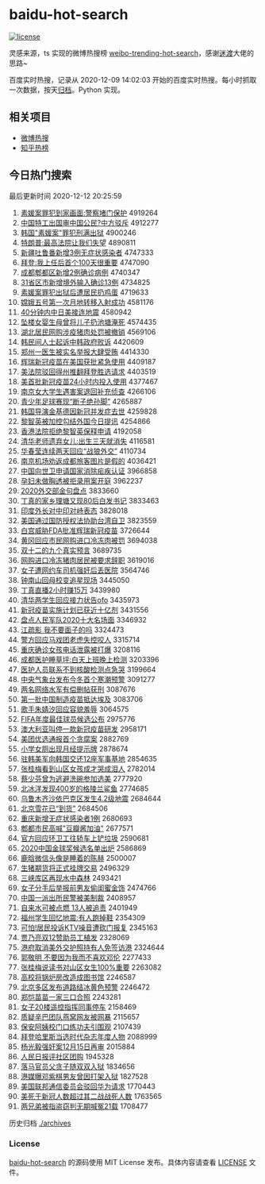 # baidu-hot-search

[![license](https://img.shields.io/github/license/Arrackisarookie/baidu-hot-search)](https://github.com/Arrackisarookie/baidu-hot-search/blob/master/LICENSE)

灵感来源，ts 实现的微博热搜榜 [weibo-trending-hot-search](https://github.com/justjavac/weibo-trending-hot-search)，感谢[迷渡](https://github.com/justjavac)大佬的思路~

百度实时热搜，记录从 2020-12-09 14:02:03 开始的百度实时热搜。每小时抓取一次数据，按天[归档](./archives)。Python 实现。

## 相关项目
+ [微博热搜](https://github.com/Arrackisarookie/weibo-hot-search)
+ [知乎热榜](https://github.com/Arrackisarookie/zhihu-top-search)

## 今日热门搜索

<!-- Rank Begin -->

最后更新时间 2020-12-12 20:25:59

1. [素媛案罪犯到家画面:警察堵门保护](http://www.baidu.com/baidu?cl=3&tn=SE_baiduhomet8_jmjb7mjw&rsv_dl=fyb_top&fr=top1000&wd=%CB%D8%E6%C2%B0%B8%D7%EF%B7%B8%B5%BD%BC%D2%BB%AD%C3%E6%3A%BE%AF%B2%EC%B6%C2%C3%C5%B1%A3%BB%A4) 4919264
1. [中国特工出国审中国公民?中方驳斥](http://www.baidu.com/baidu?cl=3&tn=SE_baiduhomet8_jmjb7mjw&rsv_dl=fyb_top&fr=top1000&wd=%D6%D0%B9%FA%CC%D8%B9%A4%B3%F6%B9%FA%C9%F3%D6%D0%B9%FA%B9%AB%C3%F1%3F%D6%D0%B7%BD%B2%B5%B3%E2) 4912277
1. [韩国"素媛案"罪犯刑满出狱](http://www.baidu.com/baidu?cl=3&tn=SE_baiduhomet8_jmjb7mjw&rsv_dl=fyb_top&fr=top1000&wd=%BA%AB%B9%FA%22%CB%D8%E6%C2%B0%B8%22%D7%EF%B7%B8%D0%CC%C2%FA%B3%F6%D3%FC) 4900246
1. [特朗普:最高法院让我们失望](http://www.baidu.com/baidu?cl=3&tn=SE_baiduhomet8_jmjb7mjw&rsv_dl=fyb_top&fr=top1000&wd=%CC%D8%C0%CA%C6%D5%3A%D7%EE%B8%DF%B7%A8%D4%BA%C8%C3%CE%D2%C3%C7%CA%A7%CD%FB) 4890811
1. [新疆吐鲁番新增3例无症状感染者](http://www.baidu.com/baidu?cl=3&tn=SE_baiduhomet8_jmjb7mjw&rsv_dl=fyb_top&fr=top1000&wd=%D0%C2%BD%AE%CD%C2%C2%B3%B7%AC%D0%C2%D4%F63%C0%FD%CE%DE%D6%A2%D7%B4%B8%D0%C8%BE%D5%DF) 4747333
1. [拜登:我上任后首个100天很重要](http://www.baidu.com/baidu?cl=3&tn=SE_baiduhomet8_jmjb7mjw&rsv_dl=fyb_top&fr=top1000&wd=%B0%DD%B5%C7%3A%CE%D2%C9%CF%C8%CE%BA%F3%CA%D7%B8%F6100%CC%EC%BA%DC%D6%D8%D2%AA) 4747090
1. [成都郫都区新增2例确诊病例](http://www.baidu.com/baidu?cl=3&tn=SE_baiduhomet8_jmjb7mjw&rsv_dl=fyb_top&fr=top1000&wd=%B3%C9%B6%BC%DB%AF%B6%BC%C7%F8%D0%C2%D4%F62%C0%FD%C8%B7%D5%EF%B2%A1%C0%FD) 4740347
1. [31省区市新增境外输入确诊13例](http://www.baidu.com/baidu?cl=3&tn=SE_baiduhomet8_jmjb7mjw&rsv_dl=fyb_top&fr=top1000&wd=31%CA%A1%C7%F8%CA%D0%D0%C2%D4%F6%BE%B3%CD%E2%CA%E4%C8%EB%C8%B7%D5%EF13%C0%FD) 4734825
1. [素媛案罪犯出狱后遭居民扔鸡蛋](http://www.baidu.com/baidu?cl=3&tn=SE_baiduhomet8_jmjb7mjw&rsv_dl=fyb_top&fr=top1000&wd=%CB%D8%E6%C2%B0%B8%D7%EF%B7%B8%B3%F6%D3%FC%BA%F3%D4%E2%BE%D3%C3%F1%C8%D3%BC%A6%B5%B0) 4719633
1. [嫦娥五号第一次月地转移入射成功](http://www.baidu.com/baidu?cl=3&tn=SE_baiduhomet8_jmjb7mjw&rsv_dl=fyb_top&fr=top1000&wd=%E6%CF%B6%F0%CE%E5%BA%C5%B5%DA%D2%BB%B4%CE%D4%C2%B5%D8%D7%AA%D2%C6%C8%EB%C9%E4%B3%C9%B9%A6) 4581176
1. [40分钟内中日美接连地震](http://www.baidu.com/baidu?cl=3&tn=SE_baiduhomet8_jmjb7mjw&rsv_dl=fyb_top&fr=top1000&wd=40%B7%D6%D6%D3%C4%DA%D6%D0%C8%D5%C3%C0%BD%D3%C1%AC%B5%D8%D5%F0) 4580942
1. [坠楼女婴生母曾将儿子扔池塘淹死](http://www.baidu.com/baidu?cl=3&tn=SE_baiduhomet8_jmjb7mjw&rsv_dl=fyb_top&fr=top1000&wd=%D7%B9%C2%A5%C5%AE%D3%A4%C9%FA%C4%B8%D4%F8%BD%AB%B6%F9%D7%D3%C8%D3%B3%D8%CC%C1%D1%CD%CB%C0) 4574435
1. [湖北居民网购涉疫猪肉处罚被撤销](http://www.baidu.com/baidu?cl=3&tn=SE_baiduhomet8_jmjb7mjw&rsv_dl=fyb_top&fr=top1000&wd=%BA%FE%B1%B1%BE%D3%C3%F1%CD%F8%B9%BA%C9%E6%D2%DF%D6%ED%C8%E2%B4%A6%B7%A3%B1%BB%B3%B7%CF%FA) 4569106
1. [韩民间人士起诉中韩政府败诉](http://www.baidu.com/baidu?cl=3&tn=SE_baiduhomet8_jmjb7mjw&rsv_dl=fyb_top&fr=top1000&wd=%BA%AB%C3%F1%BC%E4%C8%CB%CA%BF%C6%F0%CB%DF%D6%D0%BA%AB%D5%FE%B8%AE%B0%DC%CB%DF) 4420609
1. [郑州一医生被实名举报大肆受贿](http://www.baidu.com/baidu?cl=3&tn=SE_baiduhomet8_jmjb7mjw&rsv_dl=fyb_top&fr=top1000&wd=%D6%A3%D6%DD%D2%BB%D2%BD%C9%FA%B1%BB%CA%B5%C3%FB%BE%D9%B1%A8%B4%F3%CB%C1%CA%DC%BB%DF) 4414330
1. [辉瑞新冠疫苗在美国获批紧急使用](http://www.baidu.com/baidu?cl=3&tn=SE_baiduhomet8_jmjb7mjw&rsv_dl=fyb_top&fr=top1000&wd=%BB%D4%C8%F0%D0%C2%B9%DA%D2%DF%C3%E7%D4%DA%C3%C0%B9%FA%BB%F1%C5%FA%BD%F4%BC%B1%CA%B9%D3%C3) 4409187
1. [美法院驳回得州推翻拜登胜选请求](http://www.baidu.com/baidu?cl=3&tn=SE_baiduhomet8_jmjb7mjw&rsv_dl=fyb_top&fr=top1000&wd=%C3%C0%B7%A8%D4%BA%B2%B5%BB%D8%B5%C3%D6%DD%CD%C6%B7%AD%B0%DD%B5%C7%CA%A4%D1%A1%C7%EB%C7%F3) 4403519
1. [美首批新冠疫苗24小时内投入使用](http://www.baidu.com/baidu?cl=3&tn=SE_baiduhomet8_jmjb7mjw&rsv_dl=fyb_top&fr=top1000&wd=%C3%C0%CA%D7%C5%FA%D0%C2%B9%DA%D2%DF%C3%E724%D0%A1%CA%B1%C4%DA%CD%B6%C8%EB%CA%B9%D3%C3) 4377467
1. [南京女大学生遇害案退回补充侦查](http://www.baidu.com/baidu?cl=3&tn=SE_baiduhomet8_jmjb7mjw&rsv_dl=fyb_top&fr=top1000&wd=%C4%CF%BE%A9%C5%AE%B4%F3%D1%A7%C9%FA%D3%F6%BA%A6%B0%B8%CD%CB%BB%D8%B2%B9%B3%E4%D5%EC%B2%E9) 4266106
1. [青少年足球赛现“断子绝孙脚”](http://www.baidu.com/baidu?cl=3&tn=SE_baiduhomet8_jmjb7mjw&rsv_dl=fyb_top&fr=top1000&wd=%C7%E0%C9%D9%C4%EA%D7%E3%C7%F2%C8%FC%CF%D6%A1%B0%B6%CF%D7%D3%BE%F8%CB%EF%BD%C5%A1%B1) 4265887
1. [韩国导演金基德因新冠并发症去世](http://www.baidu.com/baidu?cl=3&tn=SE_baiduhomet8_jmjb7mjw&rsv_dl=fyb_top&fr=top1000&wd=%BA%AB%B9%FA%B5%BC%D1%DD%BD%F0%BB%F9%B5%C2%D2%F2%D0%C2%B9%DA%B2%A2%B7%A2%D6%A2%C8%A5%CA%C0) 4259828
1. [黎智英被加控勾结外国今日提讯](http://www.baidu.com/baidu?cl=3&tn=SE_baiduhomet8_jmjb7mjw&rsv_dl=fyb_top&fr=top1000&wd=%C0%E8%D6%C7%D3%A2%B1%BB%BC%D3%BF%D8%B9%B4%BD%E1%CD%E2%B9%FA%BD%F1%C8%D5%CC%E1%D1%B6) 4254866
1. [香港法院拒绝黎智英保释申请](http://www.baidu.com/baidu?cl=3&tn=SE_baiduhomet8_jmjb7mjw&rsv_dl=fyb_top&fr=top1000&wd=%CF%E3%B8%DB%B7%A8%D4%BA%BE%DC%BE%F8%C0%E8%D6%C7%D3%A2%B1%A3%CA%CD%C9%EA%C7%EB) 4192058
1. [清华老师遗弃女儿:出生三天就消失](http://www.baidu.com/baidu?cl=3&tn=SE_baiduhomet8_jmjb7mjw&rsv_dl=fyb_top&fr=top1000&wd=%C7%E5%BB%AA%C0%CF%CA%A6%D2%C5%C6%FA%C5%AE%B6%F9%3A%B3%F6%C9%FA%C8%FD%CC%EC%BE%CD%CF%FB%CA%A7) 4116581
1. [华春莹连续两天回应“战狼外交”](http://www.baidu.com/baidu?cl=3&tn=SE_baiduhomet8_jmjb7mjw&rsv_dl=fyb_top&fr=top1000&wd=%BB%AA%B4%BA%D3%A8%C1%AC%D0%F8%C1%BD%CC%EC%BB%D8%D3%A6%A1%B0%D5%BD%C0%C7%CD%E2%BD%BB%A1%B1) 4110734
1. [南京机场劝返成都旅客图片是假的](http://www.baidu.com/baidu?cl=3&tn=SE_baiduhomet8_jmjb7mjw&rsv_dl=fyb_top&fr=top1000&wd=%C4%CF%BE%A9%BB%FA%B3%A1%C8%B0%B7%B5%B3%C9%B6%BC%C2%C3%BF%CD%CD%BC%C6%AC%CA%C7%BC%D9%B5%C4) 4036421
1. [中国向世卫申请国家消除疟疾认证](http://www.baidu.com/baidu?cl=3&tn=SE_baiduhomet8_jmjb7mjw&rsv_dl=fyb_top&fr=top1000&wd=%D6%D0%B9%FA%CF%F2%CA%C0%CE%C0%C9%EA%C7%EB%B9%FA%BC%D2%CF%FB%B3%FD%C5%B1%BC%B2%C8%CF%D6%A4) 3966858
1. [孕妇未做胸透被拒录用案开庭](http://www.baidu.com/baidu?cl=3&tn=SE_baiduhomet8_jmjb7mjw&rsv_dl=fyb_top&fr=top1000&wd=%D4%D0%B8%BE%CE%B4%D7%F6%D0%D8%CD%B8%B1%BB%BE%DC%C2%BC%D3%C3%B0%B8%BF%AA%CD%A5) 3962237
1. [2020外交部金句盘点](http://www.baidu.com/baidu?cl=3&tn=SE_baiduhomet8_jmjb7mjw&rsv_dl=fyb_top&fr=top1000&wd=2020%CD%E2%BD%BB%B2%BF%BD%F0%BE%E4%C5%CC%B5%E3) 3833660
1. [丁真的家乡理塘又现80后白发书记](http://www.baidu.com/baidu?cl=3&tn=SE_baiduhomet8_jmjb7mjw&rsv_dl=fyb_top&fr=top1000&wd=%B6%A1%D5%E6%B5%C4%BC%D2%CF%E7%C0%ED%CC%C1%D3%D6%CF%D680%BA%F3%B0%D7%B7%A2%CA%E9%BC%C7) 3833463
1. [印度外长对中印对峙表态](http://www.baidu.com/baidu?cl=3&tn=SE_baiduhomet8_jmjb7mjw&rsv_dl=fyb_top&fr=top1000&wd=%D3%A1%B6%C8%CD%E2%B3%A4%B6%D4%D6%D0%D3%A1%B6%D4%D6%C5%B1%ED%CC%AC) 3828018
1. [美国通过国防授权法协助台湾自卫](http://www.baidu.com/baidu?cl=3&tn=SE_baiduhomet8_jmjb7mjw&rsv_dl=fyb_top&fr=top1000&wd=%C3%C0%B9%FA%CD%A8%B9%FD%B9%FA%B7%C0%CA%DA%C8%A8%B7%A8%D0%AD%D6%FA%CC%A8%CD%E5%D7%D4%CE%C0) 3823559
1. [白宫威胁FDA批准辉瑞新冠疫苗](http://www.baidu.com/baidu?cl=3&tn=SE_baiduhomet8_jmjb7mjw&rsv_dl=fyb_top&fr=top1000&wd=%B0%D7%B9%AC%CD%FE%D0%B2FDA%C5%FA%D7%BC%BB%D4%C8%F0%D0%C2%B9%DA%D2%DF%C3%E7) 3726644
1. [黄冈回应市民网购进口冷冻肉被罚](http://www.baidu.com/baidu?cl=3&tn=SE_baiduhomet8_jmjb7mjw&rsv_dl=fyb_top&fr=top1000&wd=%BB%C6%B8%D4%BB%D8%D3%A6%CA%D0%C3%F1%CD%F8%B9%BA%BD%F8%BF%DA%C0%E4%B6%B3%C8%E2%B1%BB%B7%A3) 3694038
1. [双十二的九个真实预言](http://www.baidu.com/baidu?cl=3&tn=SE_baiduhomet8_jmjb7mjw&rsv_dl=fyb_top&fr=top1000&wd=%CB%AB%CA%AE%B6%FE%B5%C4%BE%C5%B8%F6%D5%E6%CA%B5%D4%A4%D1%D4) 3689735
1. [网购进口冷冻猪肉居民被要求辞职](http://www.baidu.com/baidu?cl=3&tn=SE_baiduhomet8_jmjb7mjw&rsv_dl=fyb_top&fr=top1000&wd=%CD%F8%B9%BA%BD%F8%BF%DA%C0%E4%B6%B3%D6%ED%C8%E2%BE%D3%C3%F1%B1%BB%D2%AA%C7%F3%B4%C7%D6%B0) 3619016
1. [女子遭网约车司机强奸后丢医院](http://www.baidu.com/baidu?cl=3&tn=SE_baiduhomet8_jmjb7mjw&rsv_dl=fyb_top&fr=top1000&wd=%C5%AE%D7%D3%D4%E2%CD%F8%D4%BC%B3%B5%CB%BE%BB%FA%C7%BF%BC%E9%BA%F3%B6%AA%D2%BD%D4%BA) 3564746
1. [钟南山回母校变追星现场](http://www.baidu.com/baidu?cl=3&tn=SE_baiduhomet8_jmjb7mjw&rsv_dl=fyb_top&fr=top1000&wd=%D6%D3%C4%CF%C9%BD%BB%D8%C4%B8%D0%A3%B1%E4%D7%B7%D0%C7%CF%D6%B3%A1) 3445050
1. [丁真直播2小时赚15万](http://www.baidu.com/baidu?cl=3&tn=SE_baiduhomet8_jmjb7mjw&rsv_dl=fyb_top&fr=top1000&wd=%B6%A1%D5%E6%D6%B1%B2%A52%D0%A1%CA%B1%D7%AC15%CD%F2) 3439980
1. [清华两学生回应接力状告ofo](http://www.baidu.com/baidu?cl=3&tn=SE_baiduhomet8_jmjb7mjw&rsv_dl=fyb_top&fr=top1000&wd=%C7%E5%BB%AA%C1%BD%D1%A7%C9%FA%BB%D8%D3%A6%BD%D3%C1%A6%D7%B4%B8%E6ofo) 3435973
1. [新冠疫苗实施计划已获近十亿剂](http://www.baidu.com/baidu?cl=3&tn=SE_baiduhomet8_jmjb7mjw&rsv_dl=fyb_top&fr=top1000&wd=%D0%C2%B9%DA%D2%DF%C3%E7%CA%B5%CA%A9%BC%C6%BB%AE%D2%D1%BB%F1%BD%FC%CA%AE%D2%DA%BC%C1) 3431556
1. [盘点人民军队2020十大名场面](http://www.baidu.com/baidu?cl=3&tn=SE_baiduhomet8_jmjb7mjw&rsv_dl=fyb_top&fr=top1000&wd=%C5%CC%B5%E3%C8%CB%C3%F1%BE%FC%B6%D32020%CA%AE%B4%F3%C3%FB%B3%A1%C3%E6) 3346932
1. [江疏影 我不要面子的吗](http://www.baidu.com/baidu?cl=3&tn=SE_baiduhomet8_jmjb7mjw&rsv_dl=fyb_top&fr=top1000&wd=%BD%AD%CA%E8%D3%B0%20%CE%D2%B2%BB%D2%AA%C3%E6%D7%D3%B5%C4%C2%F0) 3324473
1. [警方回应马戏团老虎失控咬人](http://www.baidu.com/baidu?cl=3&tn=SE_baiduhomet8_jmjb7mjw&rsv_dl=fyb_top&fr=top1000&wd=%BE%AF%B7%BD%BB%D8%D3%A6%C2%ED%CF%B7%CD%C5%C0%CF%BB%A2%CA%A7%BF%D8%D2%A7%C8%CB) 3315714
1. [重庆确诊女孩电话泄露被打爆](http://www.baidu.com/baidu?cl=3&tn=SE_baiduhomet8_jmjb7mjw&rsv_dl=fyb_top&fr=top1000&wd=%D6%D8%C7%EC%C8%B7%D5%EF%C5%AE%BA%A2%B5%E7%BB%B0%D0%B9%C2%B6%B1%BB%B4%F2%B1%AC) 3208116
1. [成都医护睡草坪:白天上班晚上检测](http://www.baidu.com/baidu?cl=3&tn=SE_baiduhomet8_jmjb7mjw&rsv_dl=fyb_top&fr=top1000&wd=%B3%C9%B6%BC%D2%BD%BB%A4%CB%AF%B2%DD%C6%BA%3A%B0%D7%CC%EC%C9%CF%B0%E0%CD%ED%C9%CF%BC%EC%B2%E2) 3203396
1. [医护人员联系不到核酸检测点急哭](http://www.baidu.com/baidu?cl=3&tn=SE_baiduhomet8_jmjb7mjw&rsv_dl=fyb_top&fr=top1000&wd=%D2%BD%BB%A4%C8%CB%D4%B1%C1%AA%CF%B5%B2%BB%B5%BD%BA%CB%CB%E1%BC%EC%B2%E2%B5%E3%BC%B1%BF%DE) 3199664
1. [中央气象台发布今冬首个寒潮预警](http://www.baidu.com/baidu?cl=3&tn=SE_baiduhomet8_jmjb7mjw&rsv_dl=fyb_top&fr=top1000&wd=%D6%D0%D1%EB%C6%F8%CF%F3%CC%A8%B7%A2%B2%BC%BD%F1%B6%AC%CA%D7%B8%F6%BA%AE%B3%B1%D4%A4%BE%AF) 3091277
1. [两名网络水军有偿删帖获刑](http://www.baidu.com/baidu?cl=3&tn=SE_baiduhomet8_jmjb7mjw&rsv_dl=fyb_top&fr=top1000&wd=%C1%BD%C3%FB%CD%F8%C2%E7%CB%AE%BE%FC%D3%D0%B3%A5%C9%BE%CC%FB%BB%F1%D0%CC) 3087676
1. [第一批中国制造疫苗抵达埃及](http://www.baidu.com/baidu?cl=3&tn=SE_baiduhomet8_jmjb7mjw&rsv_dl=fyb_top&fr=top1000&wd=%B5%DA%D2%BB%C5%FA%D6%D0%B9%FA%D6%C6%D4%EC%D2%DF%C3%E7%B5%D6%B4%EF%B0%A3%BC%B0) 3083706
1. [歌手朱婧汐回应容貌羞辱](http://www.baidu.com/baidu?cl=3&tn=SE_baiduhomet8_jmjb7mjw&rsv_dl=fyb_top&fr=top1000&wd=%B8%E8%CA%D6%D6%EC%E6%BA%CF%AB%BB%D8%D3%A6%C8%DD%C3%B2%D0%DF%C8%E8) 3064575
1. [FIFA年度最佳球员候选公布](http://www.baidu.com/baidu?cl=3&tn=SE_baiduhomet8_jmjb7mjw&rsv_dl=fyb_top&fr=top1000&wd=FIFA%C4%EA%B6%C8%D7%EE%BC%D1%C7%F2%D4%B1%BA%F2%D1%A1%B9%AB%B2%BC) 2975776
1. [澳大利亚叫停一款新冠疫苗研发](http://www.baidu.com/baidu?cl=3&tn=SE_baiduhomet8_jmjb7mjw&rsv_dl=fyb_top&fr=top1000&wd=%B0%C4%B4%F3%C0%FB%D1%C7%BD%D0%CD%A3%D2%BB%BF%EE%D0%C2%B9%DA%D2%DF%C3%E7%D1%D0%B7%A2) 2958171
1. [美团优选通报首个贪腐案](http://www.baidu.com/baidu?cl=3&tn=SE_baiduhomet8_jmjb7mjw&rsv_dl=fyb_top&fr=top1000&wd=%C3%C0%CD%C5%D3%C5%D1%A1%CD%A8%B1%A8%CA%D7%B8%F6%CC%B0%B8%AF%B0%B8) 2882769
1. [小学女厕出现月经提示牌](http://www.baidu.com/baidu?cl=3&tn=SE_baiduhomet8_jmjb7mjw&rsv_dl=fyb_top&fr=top1000&wd=%D0%A1%D1%A7%C5%AE%B2%DE%B3%F6%CF%D6%D4%C2%BE%AD%CC%E1%CA%BE%C5%C6) 2878674
1. [驻韩美军向韩国交还12座军事基地](http://www.baidu.com/baidu?cl=3&tn=SE_baiduhomet8_jmjb7mjw&rsv_dl=fyb_top&fr=top1000&wd=%D7%A4%BA%AB%C3%C0%BE%FC%CF%F2%BA%AB%B9%FA%BD%BB%BB%B912%D7%F9%BE%FC%CA%C2%BB%F9%B5%D8) 2854635
1. [张桂梅看到山区女孩成才哭成泪人](http://www.baidu.com/baidu?cl=3&tn=SE_baiduhomet8_jmjb7mjw&rsv_dl=fyb_top&fr=top1000&wd=%D5%C5%B9%F0%C3%B7%BF%B4%B5%BD%C9%BD%C7%F8%C5%AE%BA%A2%B3%C9%B2%C5%BF%DE%B3%C9%C0%E1%C8%CB) 2782014
1. [蔡少芬曾为逃避洗碗参加选美](http://www.baidu.com/baidu?cl=3&tn=SE_baiduhomet8_jmjb7mjw&rsv_dl=fyb_top&fr=top1000&wd=%B2%CC%C9%D9%B7%D2%D4%F8%CE%AA%CC%D3%B1%DC%CF%B4%CD%EB%B2%CE%BC%D3%D1%A1%C3%C0) 2777920
1. [北冰洋发现400岁的格陵兰鲨鱼](http://www.baidu.com/baidu?cl=3&tn=SE_baiduhomet8_jmjb7mjw&rsv_dl=fyb_top&fr=top1000&wd=%B1%B1%B1%F9%D1%F3%B7%A2%CF%D6400%CB%EA%B5%C4%B8%F1%C1%EA%C0%BC%F6%E8%D3%E3) 2774685
1. [乌鲁木齐沙依巴克区发生4.2级地震](http://www.baidu.com/baidu?cl=3&tn=SE_baiduhomet8_jmjb7mjw&rsv_dl=fyb_top&fr=top1000&wd=%CE%DA%C2%B3%C4%BE%C6%EB%C9%B3%D2%C0%B0%CD%BF%CB%C7%F8%B7%A2%C9%FA4.2%BC%B6%B5%D8%D5%F0) 2684644
1. [北京雪花已“到货”](http://www.baidu.com/baidu?cl=3&tn=SE_baiduhomet8_jmjb7mjw&rsv_dl=fyb_top&fr=top1000&wd=%B1%B1%BE%A9%D1%A9%BB%A8%D2%D1%A1%B0%B5%BD%BB%F5%A1%B1) 2684506
1. [重庆新增无症状感染者1例](http://www.baidu.com/baidu?cl=3&tn=SE_baiduhomet8_jmjb7mjw&rsv_dl=fyb_top&fr=top1000&wd=%D6%D8%C7%EC%D0%C2%D4%F6%CE%DE%D6%A2%D7%B4%B8%D0%C8%BE%D5%DF1%C0%FD) 2680693
1. [郫都市民高喊"豆瓣酱加油"](http://www.baidu.com/baidu?cl=3&tn=SE_baiduhomet8_jmjb7mjw&rsv_dl=fyb_top&fr=top1000&wd=%DB%AF%B6%BC%CA%D0%C3%F1%B8%DF%BA%B0%22%B6%B9%B0%EA%BD%B4%BC%D3%D3%CD%22) 2677571
1. [官方回应环卫工往轿车上铲垃圾](http://www.baidu.com/baidu?cl=3&tn=SE_baiduhomet8_jmjb7mjw&rsv_dl=fyb_top&fr=top1000&wd=%B9%D9%B7%BD%BB%D8%D3%A6%BB%B7%CE%C0%B9%A4%CD%F9%BD%CE%B3%B5%C9%CF%B2%F9%C0%AC%BB%F8) 2590681
1. [2020中国金球奖候选名单出炉](http://www.baidu.com/baidu?cl=3&tn=SE_baiduhomet8_jmjb7mjw&rsv_dl=fyb_top&fr=top1000&wd=2020%D6%D0%B9%FA%BD%F0%C7%F2%BD%B1%BA%F2%D1%A1%C3%FB%B5%A5%B3%F6%C2%AF) 2586869
1. [鹿晗微信头像是睡着的陈赫](http://www.baidu.com/baidu?cl=3&tn=SE_baiduhomet8_jmjb7mjw&rsv_dl=fyb_top&fr=top1000&wd=%C2%B9%EA%CF%CE%A2%D0%C5%CD%B7%CF%F1%CA%C7%CB%AF%D7%C5%B5%C4%B3%C2%BA%D5) 2500007
1. [生猪期货将正式挂牌交易](http://www.baidu.com/baidu?cl=3&tn=SE_baiduhomet8_jmjb7mjw&rsv_dl=fyb_top&fr=top1000&wd=%C9%FA%D6%ED%C6%DA%BB%F5%BD%AB%D5%FD%CA%BD%B9%D2%C5%C6%BD%BB%D2%D7) 2496329
1. [三峡库区再现水中森林](http://www.baidu.com/baidu?cl=3&tn=SE_baiduhomet8_jmjb7mjw&rsv_dl=fyb_top&fr=top1000&wd=%C8%FD%CF%BF%BF%E2%C7%F8%D4%D9%CF%D6%CB%AE%D6%D0%C9%AD%C1%D6) 2493421
1. [女子分手后举报前男友偷闺蜜金饰](http://www.baidu.com/baidu?cl=3&tn=SE_baiduhomet8_jmjb7mjw&rsv_dl=fyb_top&fr=top1000&wd=%C5%AE%D7%D3%B7%D6%CA%D6%BA%F3%BE%D9%B1%A8%C7%B0%C4%D0%D3%D1%CD%B5%B9%EB%C3%DB%BD%F0%CA%CE) 2474766
1. [中国一派出所民警被美制裁](http://www.baidu.com/baidu?cl=3&tn=SE_baiduhomet8_jmjb7mjw&rsv_dl=fyb_top&fr=top1000&wd=%D6%D0%B9%FA%D2%BB%C5%C9%B3%F6%CB%F9%C3%F1%BE%AF%B1%BB%C3%C0%D6%C6%B2%C3) 2408957
1. [自来水可被点燃 13人被追责](http://www.baidu.com/baidu?cl=3&tn=SE_baiduhomet8_jmjb7mjw&rsv_dl=fyb_top&fr=top1000&wd=%D7%D4%C0%B4%CB%AE%BF%C9%B1%BB%B5%E3%C8%BC%2013%C8%CB%B1%BB%D7%B7%D4%F0) 2401949
1. [福州学生回忆地震:有人跑掉鞋](http://www.baidu.com/baidu?cl=3&tn=SE_baiduhomet8_jmjb7mjw&rsv_dl=fyb_top&fr=top1000&wd=%B8%A3%D6%DD%D1%A7%C9%FA%BB%D8%D2%E4%B5%D8%D5%F0%3A%D3%D0%C8%CB%C5%DC%B5%F4%D0%AC) 2354309
1. [可怕!居民投诉KTV噪音遭砍门报复](http://www.baidu.com/baidu?cl=3&tn=SE_baiduhomet8_jmjb7mjw&rsv_dl=fyb_top&fr=top1000&wd=%BF%C9%C5%C2%21%BE%D3%C3%F1%CD%B6%CB%DFKTV%D4%EB%D2%F4%D4%E2%BF%B3%C3%C5%B1%A8%B8%B4) 2345163
1. [贾乃亮双12赞助员工植发](http://www.baidu.com/baidu?cl=3&tn=SE_baiduhomet8_jmjb7mjw&rsv_dl=fyb_top&fr=top1000&wd=%BC%D6%C4%CB%C1%C1%CB%AB12%D4%DE%D6%FA%D4%B1%B9%A4%D6%B2%B7%A2) 2328069
1. [港府取消美外交护照持有人免签访港](http://www.baidu.com/baidu?cl=3&tn=SE_baiduhomet8_jmjb7mjw&rsv_dl=fyb_top&fr=top1000&wd=%B8%DB%B8%AE%C8%A1%CF%FB%C3%C0%CD%E2%BD%BB%BB%A4%D5%D5%B3%D6%D3%D0%C8%CB%C3%E2%C7%A9%B7%C3%B8%DB) 2324644
1. [郭敬明 不要因为我而不喜欢邓伦](http://www.baidu.com/baidu?cl=3&tn=SE_baiduhomet8_jmjb7mjw&rsv_dl=fyb_top&fr=top1000&wd=%B9%F9%BE%B4%C3%F7%20%B2%BB%D2%AA%D2%F2%CE%AA%CE%D2%B6%F8%B2%BB%CF%B2%BB%B6%B5%CB%C2%D7) 2277433
1. [张桂梅说读书对山区女生100%重要](http://www.baidu.com/baidu?cl=3&tn=SE_baiduhomet8_jmjb7mjw&rsv_dl=fyb_top&fr=top1000&wd=%D5%C5%B9%F0%C3%B7%CB%B5%B6%C1%CA%E9%B6%D4%C9%BD%C7%F8%C5%AE%C9%FA100%25%D6%D8%D2%AA) 2263082
1. [高校将锅炉房改造成图书馆](http://www.baidu.com/baidu?cl=3&tn=SE_baiduhomet8_jmjb7mjw&rsv_dl=fyb_top&fr=top1000&wd=%B8%DF%D0%A3%BD%AB%B9%F8%C2%AF%B7%BF%B8%C4%D4%EC%B3%C9%CD%BC%CA%E9%B9%DD) 2246587
1. [北京多区发布道路结冰黄色预警](http://www.baidu.com/baidu?cl=3&tn=SE_baiduhomet8_jmjb7mjw&rsv_dl=fyb_top&fr=top1000&wd=%B1%B1%BE%A9%B6%E0%C7%F8%B7%A2%B2%BC%B5%C0%C2%B7%BD%E1%B1%F9%BB%C6%C9%AB%D4%A4%BE%AF) 2246472
1. [郑恺苗苗一家三口合照](http://www.baidu.com/baidu?cl=3&tn=SE_baiduhomet8_jmjb7mjw&rsv_dl=fyb_top&fr=top1000&wd=%D6%A3%E2%FD%C3%E7%C3%E7%D2%BB%BC%D2%C8%FD%BF%DA%BA%CF%D5%D5) 2243281
1. [女子20楼遥控指挥同事停车](http://www.baidu.com/baidu?cl=3&tn=SE_baiduhomet8_jmjb7mjw&rsv_dl=fyb_top&fr=top1000&wd=%C5%AE%D7%D320%C2%A5%D2%A3%BF%D8%D6%B8%BB%D3%CD%AC%CA%C2%CD%A3%B3%B5) 2158469
1. [质疑辛巴团队燕窝网友被网暴](http://www.baidu.com/baidu?cl=3&tn=SE_baiduhomet8_jmjb7mjw&rsv_dl=fyb_top&fr=top1000&wd=%D6%CA%D2%C9%D0%C1%B0%CD%CD%C5%B6%D3%D1%E0%CE%D1%CD%F8%D3%D1%B1%BB%CD%F8%B1%A9) 2115657
1. [保安阿姨校门口练功夫引围观](http://www.baidu.com/baidu?cl=3&tn=SE_baiduhomet8_jmjb7mjw&rsv_dl=fyb_top&fr=top1000&wd=%B1%A3%B0%B2%B0%A2%D2%CC%D0%A3%C3%C5%BF%DA%C1%B7%B9%A6%B7%F2%D2%FD%CE%A7%B9%DB) 2107439
1. [拜登哈里斯当选时代杂志年度人物](http://www.baidu.com/baidu?cl=3&tn=SE_baiduhomet8_jmjb7mjw&rsv_dl=fyb_top&fr=top1000&wd=%B0%DD%B5%C7%B9%FE%C0%EF%CB%B9%B5%B1%D1%A1%CA%B1%B4%FA%D4%D3%D6%BE%C4%EA%B6%C8%C8%CB%CE%EF) 2088999
1. [杨光毅强奸案12月15日再审](http://www.baidu.com/baidu?cl=3&tn=SE_baiduhomet8_jmjb7mjw&rsv_dl=fyb_top&fr=top1000&wd=%D1%EE%B9%E2%D2%E3%C7%BF%BC%E9%B0%B812%D4%C215%C8%D5%D4%D9%C9%F3) 2015884
1. [人民日报评社区团购](http://www.baidu.com/baidu?cl=3&tn=SE_baiduhomet8_jmjb7mjw&rsv_dl=fyb_top&fr=top1000&wd=%C8%CB%C3%F1%C8%D5%B1%A8%C6%C0%C9%E7%C7%F8%CD%C5%B9%BA) 1945328
1. [落马官员父贪子随双双入狱](http://www.baidu.com/baidu?cl=3&tn=SE_baiduhomet8_jmjb7mjw&rsv_dl=fyb_top&fr=top1000&wd=%C2%E4%C2%ED%B9%D9%D4%B1%B8%B8%CC%B0%D7%D3%CB%E6%CB%AB%CB%AB%C8%EB%D3%FC) 1834656
1. [港媒曝邓紫棋男友曾因打架入狱](http://www.baidu.com/baidu?cl=3&tn=SE_baiduhomet8_jmjb7mjw&rsv_dl=fyb_top&fr=top1000&wd=%B8%DB%C3%BD%C6%D8%B5%CB%D7%CF%C6%E5%C4%D0%D3%D1%D4%F8%D2%F2%B4%F2%BC%DC%C8%EB%D3%FC) 1827528
1. [美国联邦通信委员会驳回华为请求](http://www.baidu.com/baidu?cl=3&tn=SE_baiduhomet8_jmjb7mjw&rsv_dl=fyb_top&fr=top1000&wd=%C3%C0%B9%FA%C1%AA%B0%EE%CD%A8%D0%C5%CE%AF%D4%B1%BB%E1%B2%B5%BB%D8%BB%AA%CE%AA%C7%EB%C7%F3) 1770443
1. [美死于新冠人数超过其二战战死人数](http://www.baidu.com/baidu?cl=3&tn=SE_baiduhomet8_jmjb7mjw&rsv_dl=fyb_top&fr=top1000&wd=%C3%C0%CB%C0%D3%DA%D0%C2%B9%DA%C8%CB%CA%FD%B3%AC%B9%FD%C6%E4%B6%FE%D5%BD%D5%BD%CB%C0%C8%CB%CA%FD) 1763565
1. [两兄弟被指盗窃判无期喊冤21载](http://www.baidu.com/baidu?cl=3&tn=SE_baiduhomet8_jmjb7mjw&rsv_dl=fyb_top&fr=top1000&wd=%C1%BD%D0%D6%B5%DC%B1%BB%D6%B8%B5%C1%C7%D4%C5%D0%CE%DE%C6%DA%BA%B0%D4%A921%D4%D8) 1708477
<!-- Rank End -->

历史归档 [./archives](./archives)

### License

[baidu-hot-search](https://github.com/Arrackisarookie/baidu-hot-search) 的源码使用 MIT License 发布。具体内容请查看 [LICENSE](./LICENSE) 文件。
